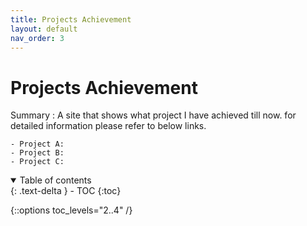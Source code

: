 ```yaml
---
title: Projects Achievement
layout: default
nav_order: 3
---
```


# Projects Achievement

Summary
:   A site that shows what project I have achieved till now.
    for detailed information please refer to below links.

    - Project A:
    - Project B:
    - Project C:

<details open markdown="block">
  <summary>
    Table of contents
  </summary>
  {: .text-delta }
- TOC
{:toc}
</details>

{::options toc_levels="2..4" /}
